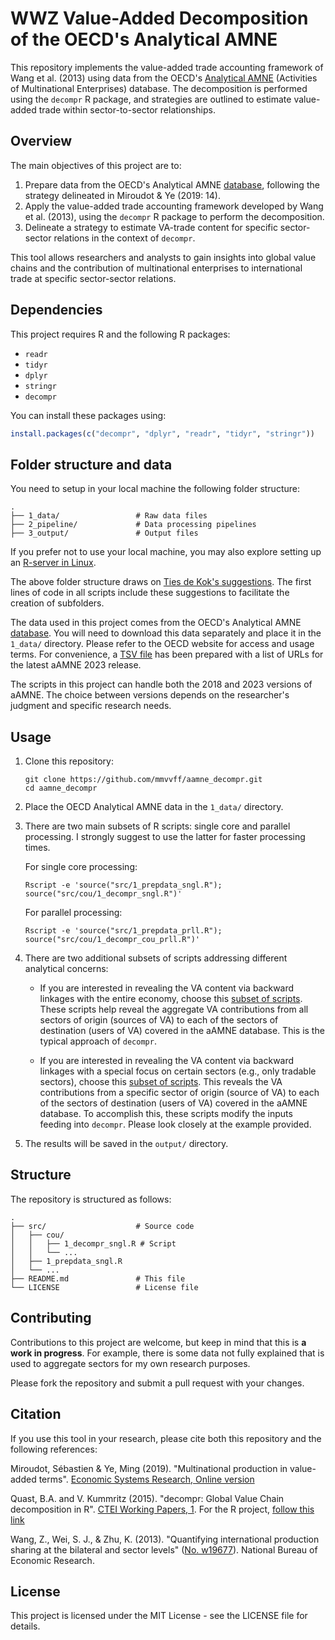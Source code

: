 # WWZ Value-Added Decomposition of the OECD's Analytical AMNE

This repository implements the value-added trade accounting framework of Wang et al. (2013) using data from the OECD's [Analytical AMNE](https://doi.org/10.1787/d9de288d-en) (Activities of Multinational Enterprises) database. The decomposition is performed using the `decompr` R package, and strategies are outlined to estimate value-added trade within sector-to-sector relationships.

## Overview

The main objectives of this project are to:

1. Prepare data from the OECD's Analytical AMNE [database](https://www.oecd.org/en/data/datasets/multinational-enterprises-and-global-value-chains.html), following the strategy delineated in Miroudot & Ye (2019: 14).
2. Apply the value-added trade accounting framework developed by Wang et al. (2013), using the `decompr` R package to perform the decomposition.
3. Delineate a strategy to estimate VA-trade content for specific sector-sector relations in the context of `decompr`.

This tool allows researchers and analysts to gain insights into global value chains and the contribution of multinational enterprises to international trade at specific sector-sector relations.

## Dependencies

This project requires R and the following R packages:

- `readr`
- `tidyr`
- `dplyr`
- `stringr`
- `decompr`

You can install these packages using:

```R
install.packages(c("decompr", "dplyr", "readr", "tidyr", "stringr"))
```

## Folder structure and data

You need to setup in your local machine the following folder structure:

```
.
├── 1_data/                 # Raw data files
├── 2_pipeline/             # Data processing pipelines
├── 3_output/               # Output files
```

If you prefer not to use your local machine, you may also explore setting up an [R-server in Linux](https://github.com/mmvvff/r_ubuntu).

The above folder structure draws on [Ties de Kok's suggestions](https://towardsdatascience.com/how-to-keep-your-research-projects-organized-part-1-folder-structure-10bd56034d3a). The first lines of code in all scripts include these suggestions to facilitate the creation of subfolders.

The data used in this project comes from the OECD's Analytical AMNE [database](https://www.oecd.org/en/data/datasets/multinational-enterprises-and-global-value-chains.html). You will need to download this data separately and place it in the `1_data/` directory. Please refer to the OECD website for access and usage terms. For convenience, a [TSV file](https://github.com/mmvvff/aamne_decompr/tree/main/data_urls) has been prepared with a list of URLs for the latest aAMNE 2023 release.

The scripts in this project can handle both the 2018 and 2023 versions of aAMNE.
The choice between versions depends on the researcher's judgment and specific research needs.

## Usage

1. Clone this repository:
   ```
   git clone https://github.com/mmvvff/aamne_decompr.git
   cd aamne_decompr
   ```

2. Place the OECD Analytical AMNE data in the `1_data/` directory.

3. There are two main subsets of R scripts: single core and parallel processing. I strongly suggest to use the latter for faster processing times.

   For single core processing:
   ```
   Rscript -e 'source("src/1_prepdata_sngl.R"); source("src/cou/1_decompr_sngl.R")'
   ```
   For parallel processing:
   ```
   Rscript -e 'source("src/1_prepdata_prll.R"); source("src/cou/1_decompr_cou_prll.R")'
   ```

4. There are two additional subsets of scripts addressing different analytical concerns:

   - If you are interested in revealing the VA content via backward linkages with the entire economy, choose this [subset of scripts](https://github.com/mmvvff/aamne_decompr/tree/main/src/cou). These scripts help reveal the aggregate VA contributions from all sectors of origin (sources of VA) to each of the sectors of destination (users of VA) covered in the aAMNE database. This is the typical approach of `decompr`.

   - If you are interested in revealing the VA content via backward linkages with a special focus on certain sectors (e.g., only tradable sectors), choose this [subset of scripts](https://github.com/mmvvff/aamne_decompr/tree/main/src/cousec). This reveals the VA contributions from a specific sector of origin (source of VA) to each of the sectors of destination (users of VA) covered in the aAMNE database. To accomplish this, these scripts modify the inputs feeding into `decompr`. Please look closely at the example provided.

5. The results will be saved in the `output/` directory.

## Structure

The repository is structured as follows:

```
.
├── src/                    # Source code
│   ├── cou/
│   │   ├── 1_decompr_sngl.R # Script
│   │   └── ...    
│   ├── 1_prepdata_sngl.R
│   └── ...  
├── README.md               # This file
└── LICENSE                 # License file
```


## Contributing

Contributions to this project are welcome, but keep in mind that this is **a work in progress**. For example, there is some data not fully explained that is used to aggregate sectors for my own research purposes.

Please fork the repository and submit a pull request with your changes.

## Citation

If you use this tool in your research, please cite both this repository and the following references:

Miroudot, Sébastien & Ye, Ming (2019). "Multinational production in value-added terms". [Economic Systems Research, Online version](https://doi.org/10.1080/09535314.2019.1701997)

Quast, B.A. and V. Kummritz (2015). "decompr: Global Value Chain decomposition in R". [CTEI Working Papers, 1](https://repec.graduateinstitute.ch/pdfs/cteiwp/CTEI-2015-01.pdf). For the R project, [follow this link](https://cran.r-project.org/web/packages/decompr/index.html)

Wang, Z., Wei, S. J., & Zhu, K. (2013). "Quantifying international production sharing at the bilateral and sector levels" ([No. w19677](https://www.nber.org/papers/w19677)). National Bureau of Economic Research.

## License

This project is licensed under the MIT License - see the LICENSE file for details.
